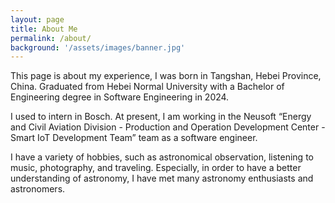 ```yaml
---
layout: page
title: About Me
permalink: /about/
background: '/assets/images/banner.jpg'
---
```


This page is about my experience, I was born in Tangshan, Hebei Province, China. Graduated from Hebei Normal University with a Bachelor of Engineering degree in Software Engineering in 2024.

I used to intern in Bosch. At present, I am working in the Neusoft “Energy and Civil Aviation Division - Production and Operation Development Center - Smart IoT Development Team” team as a software engineer.

I have a variety of hobbies, such as astronomical observation, listening to music, photography, and traveling. Especially, in order to have a better understanding of astronomy, I have met many astronomy enthusiasts and astronomers.
